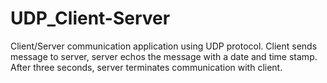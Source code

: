 # UDP_Client-Server
Client/Server communication application using UDP protocol.  Client sends message to server, server echos the message with a date and time stamp.  After three seconds, server terminates communication with client.

